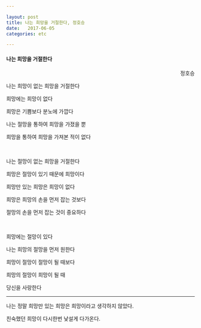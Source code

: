 ```yaml
---

layout: post
title: 나는 희망을 거절한다, 정호승
date:   2017-06-05
categories: etc

---
```


#### 나는 희망을 거절한다

<div style="text-align: right">정호승</div>

나는 희망이 없는 희망을 거절한다

희망에는 희망이 없다

희망은 기쁨보다 분노에 가깝다

나는 절망을 통하여 희망을 가졌을 뿐

희망을 통하여 희망을 가져본 적이 없다

<br>

나는 절망이 없는 희망을 거절한다

희망은 절망이 있기 때문에 희망이다

희망만 있는 희망은 희망이 없다

희망은 희망의 손을 먼저 잡는 것보다

절망의 손을 먼저 잡는 것이 중요하다

<br>

희망에는 절망이 있다

나는 희망의 절망을 먼저 원한다

희망이 절망이 절망이 될 때보다

희망의 절망이 희망이 될 때

당신을 사랑한다


-----

나는 정말 희망만 있는 희망은 희망이라고 생각하지 않았다.

친숙했던 희망이 다시한번 낯설게 다가온다.


